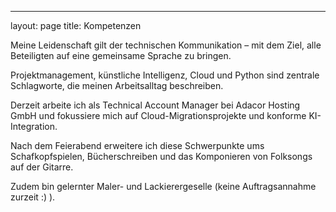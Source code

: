 ---

layout: page
title: Kompetenzen

Meine Leidenschaft gilt der technischen Kommunikation – mit dem Ziel, alle Beteiligten auf eine gemeinsame Sprache zu bringen.

Projektmanagement, künstliche Intelligenz, Cloud und Python sind zentrale Schlagworte, die meinen Arbeitsalltag beschreiben.

Derzeit arbeite ich als Technical Account Manager bei Adacor Hosting GmbH und fokussiere mich auf Cloud-Migrationsprojekte und konforme KI-Integration.


Nach dem Feierabend erweitere ich diese Schwerpunkte ums Schafkopfspielen, Bücherschreiben und das Komponieren von Folksongs auf der Gitarre.

Zudem bin gelernter Maler- und Lackierergeselle (keine Auftragsannahme zurzeit :) ).


